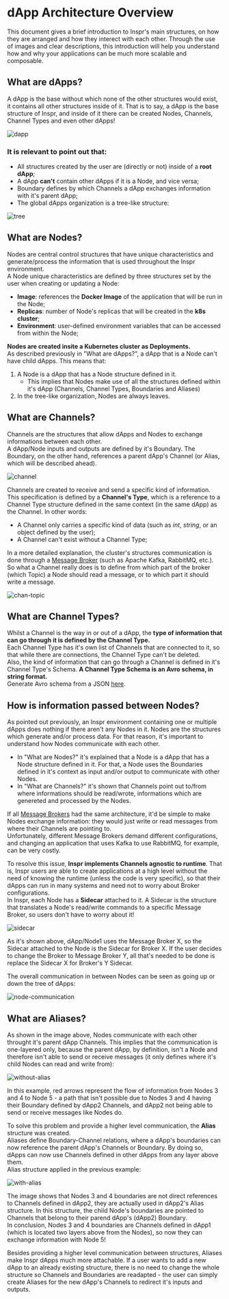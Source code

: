 # dApp Architecture Overview
This document gives a brief introduction to Inspr's main structures, on how they are arranged and how they interect with each other. Through the use of images and clear descriptions, this introduction will help you understand how and why your applications can be much more scalable and composable.

## What are dApps?  
A dApp is the base without which none of the other structures would exist, it contains all other structures inside of it. That is to say, a dApp is the base structure of Inspr, and inside of it there can be created Nodes, Channels, Channel Types and even other dApps!  

![dapp](img/dapp-struct.jpg)  

### It is relevant to point out that:
- All structures created by the user are (directly or not) inside of a **root dApp**;  
- A dApp **can't** contain other dApps if it is a Node, and vice versa;
- Boundary defines by which Channels a dApp exchanges information with it's parent dApp;
- The global dApps organization is a tree-like structure:  

![tree](img/dapp-tree.jpg)  

## What are Nodes?
Nodes are central control structures that have unique characteristics and generate/process the information that is used throughout the Inspr environment.  
A Node unique characteristics are defined by three structures set by the user when creating or updating a Node:
- **Image**: references the **Docker Image** of the application that will be run in the Node;
- **Replicas**: number of Node's replicas that will be created in the **k8s cluster**;
- **Environment**: user-defined environment variables that can be accessed from within the Node;  

**Nodes are created insite a Kubernetes cluster as Deployments.**  
As described previously in "What are dApps?", a dApp that is a Node can't have child dApps. This means that:
1) A Node is a dApp that has a Node structure defined in it.
    - This implies that Nodes make use of all the structures defined within it's dApp (Channels, Channel Types, Boundaries and Aliases)
2) In the tree-like organization, Nodes are always leaves.


## What are Channels?  
Channels are the structures that allow dApps and Nodes to exchange informations between each other.  
A dApp/Node inputs and outputs are defined by it's Boundary. The Boundary, on the other hand, references a parent dApp's Channel (or Alias, which will be described ahead).

![channel](img/chan-func.jpg)  

Channels are created to receive and send a specific kind of information. This specification is defined by a **Channel's Type**, which is a reference to a Channel Type structure defined in the same context (in the same dApp) as the Channel. In other words:
- A Channel only carries a specific kind of data (such as *int*, *string*, or an object defined by the user);
- A Channel can't exist without a Channel Type;  

In a more detailed explanation, the cluster's structures communication is done through a [Message Broker](https://en.wikipedia.org/wiki/Message_broker) (such as Apache Kafka, RabbitMQ, etc.). So what a Channel really does is to define from which part of the broker (which Topic) a Node should read a message, or to which part it should write a message.  

![chan-topic](img/chan-topic.jpg)

## What are Channel Types?
Whilst a Channel is the way in or out of a dApp, the **type of information that can go through it is defined by the Channel Type.**  
Each Channel Type has it's own list of Channels that are connected to it, so that while there are connections, the Channel Type can't be deleted.  
Also, the kind of information that can go through a Channel is defined in it's Channel Type's Schema. **A Channel Type Schema is an Avro schema, in string format.**  
Generate Avro schema from a JSON [here](https://toolslick.com/generation/metadata/avro-schema-from-json).

## How is information passed between Nodes?
As pointed out previously, an Inspr environment containing one or multiple dApps does nothing if there aren't any Nodes in it. Nodes are the structures which generate and/or process data. For that reason, it's important to understand how Nodes communicate with each other.  
- In "What are Nodes?" it's explained that a Node is a dApp that has a Node structure defined in it. For that, a Node uses the Boundaries defined in it's context as input and/or output to communicate with other Nodes.
- In "What are Channels?" it's shown that Channels point out to/from where informations should be read/wrote, informations which are genereted and processed by the Nodes.  

If all [Message Brokers](https://en.wikipedia.org/wiki/Message_broker) had the same architecture, it'd be simple to make Nodes exchange information: they would just write or read messages from where their Channels are pointing to.  
Unfortunately, different Message Brokers demand different configurations, and changing an application that uses Kafka to use RabbitMQ, for example, can be very costly.  

To resolve this issue, **Inspr implements Channels agnostic to runtime**. That is, Inspr users are able to create applications at a high level without the need of knowing the runtime (unless the code is very specific), so that their dApps can run in many systems and need not to worry about Broker configurations.  
In Inspr, each Node has a **Sidecar** attached to it. A Sidecar is the structure that translates a Node's read/write commands to a specific Message Broker, so users don't have to worry about it!  

![sidecar](img/sidecar.jpg)  

As it's shown above, dApp/Node1 uses the Message Broker X, so the Sidecar attached to the Node is the Sidecar for Broker X. If the user decides to change the Broker to Message Broker Y, all that's needed to be done is replace the Sidecar X for Broker's Y Sidecar.  

The overall communication in between Nodes can be seen as going up or down the tree of dApps:

![node-communication](img/node-comm.jpg)

## What are Aliases?
As shown in the image above, Nodes communicate with each other throught it's parent dApp Channels. This implies that the communication is one-layered only, because the parent dApp, by definition, isn't a Node and therefore isn't able to send or receive messages (it only defines where it's child Nodes can read and write from):

![without-alias](img/no-alias.jpg)  

In this example, red arrows represent the flow of information from Nodes 3 and 4 to Node 5 - a path that isn't possible due to Nodes 3 and 4 having their Boundary defined by dApp2 Channels, and dApp2 not being able to send or receive messages like Nodes do.  

To solve this problem and provide a higher level communication, the **Alias** structure was created.  
Aliases define Boundary-Channel relations, where a dApp's boundaries can now reference the parent dApp's Channels or Boundary. By doing so, dApps can now use Channels defined in other dApps from any layer above them.  
Alias structure applied in the previous example:  


![with-alias](img/alias.jpg)  

The image shows that Nodes 3 and 4 boundaries are not direct references to Channels defined in dApp2, they are actually used in dApp2's Alias structure. In this structure, the child Node's boundaries are pointed to Channels that belong to their parend dApp's (dApp2) Boundary.  
In conclusion, Nodes 3 and 4 boundaries are Channels defined in dApp1 (which is located two layers above from the Nodes), so now they can exchange information with Node 5!

Besides providing a higher level communication between structures, Aliases make Inspr dApps much more attachable. If a user wants to add a new dApp to an already existing structure, there is no need to change the whole structure so Channels and Boundaries are readapted - the user can simply create Aliases for the new dApp's Channels to redirect it's inputs and outputs.